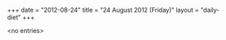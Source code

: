 +++
date = "2012-08-24"
title = "24 August 2012 (Friday)"
layout = "daily-diet"
+++


\<no entries\>
